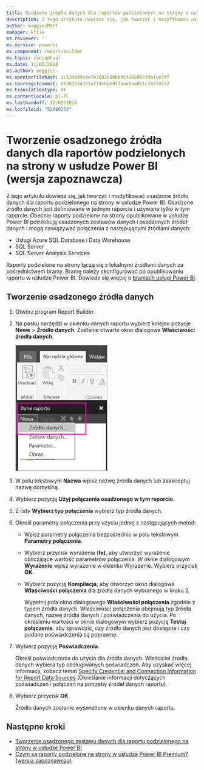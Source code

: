 ```yaml
---
title: Osadzone źródła danych dla raportów podzielonych na strony w usłudze Power BI (wersja zapoznawcza)
description: Z tego artykułu dowiesz się, jak tworzyć i modyfikować osadzone źródło danych w raporcie podzielonym na strony w usłudze Power BI.
author: maggiesMSFT
manager: kfile
ms.reviewer: ''
ms.service: powerbi
ms.component: report-builder
ms.topic: conceptual
ms.date: 11/05/2018
ms.author: maggies
ms.openlocfilehash: 3c1340d9cae7e7002e8bbbdc3d6888e19b1ce7ff
ms.sourcegitcommit: b03912343a5a214c6bb972aaa6aa051c2a5f4332
ms.translationtype: HT
ms.contentlocale: pl-PL
ms.lasthandoff: 12/05/2018
ms.locfileid: "52900203"
---
```

# <a name="create-an-embedded-data-source-for-paginated-reports-in-the-power-bi-service-preview"></a>Tworzenie osadzonego źródła danych dla raportów podzielonych na strony w usłudze Power BI (wersja zapoznawcza)
Z tego artykułu dowiesz się, jak tworzyć i modyfikować osadzone źródło danych dla raportu podzielonego na strony w usłudze Power BI. Osadzone źródło danych jest definiowane w jednym raporcie i używane tylko w tym raporcie. Obecnie raporty podzielone na strony opublikowane w usłudze Power BI potrzebują osadzonych zestawów danych i osadzonych źródeł danych i mogą nawiązywać połączenia z następującymi źródłami danych:

- Usługi Azure SQL Database i Data Warehouse
- SQL Server
- SQL Server Analysis Services 

Raporty podzielone na strony łączą się z lokalnymi źródłami danych za pośrednictwem bramy. Bramę należy skonfigurować po opublikowaniu raportu w usłudze Power BI. Dowiedz się więcej o [bramach usługi Power BI](service-gateway-getting-started.md). 

## <a name="create-an-embedded-data-source"></a>Tworzenie osadzonego źródła danych
  
1. Otwórz program Report Builder.

1. Na pasku narzędzi w okienku danych raportu wybierz kolejno pozycje **Nowe** > **Źródło danych**. Zostanie otwarte okno dialogowe **Właściwości źródła danych**.

    ![Nowe źródło danych](media/paginated-reports-embedded-data-source/power-bi-paginated-new-data-source.png)
  
2.  W polu tekstowym **Nazwa** wpisz nazwę źródła danych lub zaakceptuj nazwę domyślną.  
  
3.  Wybierz pozycję **Użyj połączenia osadzonego w tym raporcie**.  
  
1.  Z listy **Wybierz typ połączenia** wybierz typ źródła danych. 

1.  Określ parametry połączenia przy użyciu jednej z następujących metod:  
  
    -   Wpisz parametry połączenia bezpośrednio w polu tekstowym **Parametry połączenia**. 
  
    -   Wybierz przycisk wyrażenia (**fx)**, aby utworzyć wyrażenie obliczające wartość parametrów połączenia. W oknie dialogowym **Wyrażenie** wpisz wyrażenie w okienku Wyrażenie. Wybierz przycisk **OK**. 
  
    -   Wybierz pozycję **Kompilacja**, aby otworzyć okno dialogowe **Właściwości połączenia** dla źródła danych wybranego w kroku 2.  
  
        Wypełnij pola okna dialogowego **Właściwości połączenia** zgodnie z typem źródła danych. Właściwości połączenia obejmują typ źródła danych, nazwę źródła danych i poświadczenia do użycia. Po określeniu wartości w oknie dialogowym wybierz pozycję **Testuj połączenie**, aby sprawdzić, czy źródło danych jest dostępne i czy podane poświadczenia są poprawne.  
  
4.  Wybierz pozycję **Poświadczenia**.  
  
     Określ poświadczenia do użycia dla źródła danych. Właściciel źródła danych wybiera typ obsługiwanych poświadczeń. Aby uzyskać więcej informacji, zobacz temat [Specify Credential and Connection Information for Report Data Sources](https://docs.microsoft.com/sql/reporting-services/report-data/specify-credential-and-connection-information-for-report-data-sources) (Określanie informacji dotyczących poświadczeń i połączeń na potrzeby źródeł danych raportu).
  
5.  Wybierz przycisk **OK**.  
  
     Źródło danych zostanie wyświetlone w okienku danych raportu.  

## <a name="next-steps"></a>Następne kroki

- [Tworzenie osadzonego zestawu danych dla raportu podzielonego na strony w usłudze Power BI](paginated-reports-create-embedded-dataset.md)
- [Czym są raporty podzielone na strony w usłudze Power BI Premium? (wersja zapoznawcza)](paginated-reports-report-builder-power-bi.md)